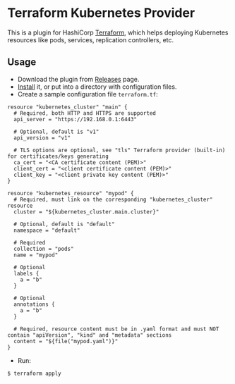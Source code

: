 # Terraform Kubernetes Provider

This is a plugin for HashiCorp [Terraform](https://terraform.io), which helps deploying Kubernetes resources like pods, services, replication controllers, etc.

## Usage

- Download the plugin from [Releases](https://github.com/maxmanuylov/terraform-provider-kubernetes/releases) page.
- [Install](https://terraform.io/docs/plugins/basics.html) it, or put into a directory with configuration files.
- Create a sample configuration file `terraform.tf`:
```
resource "kubernetes_cluster" "main" {
  # Required, both HTTP and HTTPS are supported
  api_server = "https://192.168.0.1:6443"

  # Optional, default is "v1"
  api_version = "v1"

  # TLS options are optional, see "tls" Terraform provider (built-in) for certificates/keys generating
  ca_cert = "<CA certificate content (PEM)>"
  client_cert = "<client certificate content (PEM)>"
  client_key = "<client private key content (PEM)>"
}

resource "kubernetes_resource" "mypod" {
  # Required, must link on the corresponding "kubernetes_cluster" resource
  cluster = "${kubernetes_cluster.main.cluster}"

  # Optional, default is "default"
  namespace = "default"

  # Required
  collection = "pods"
  name = "mypod"

  # Optional
  labels {
    a = "b"
  }

  # Optional
  annotations {
    a = "b"
  }

  # Required, resource content must be in .yaml format and must NOT contain "apiVersion", "kind" and "metadata" sections
  content = "${file("mypod.yaml")}"
}
```
- Run:
```
$ terraform apply
```
